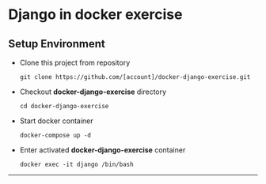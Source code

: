 # Django in docker exercise
## Setup Environment

* Clone this project from  repository
    ```
    git clone https://github.com/[account]/docker-django-exercise.git
    ```

* Checkout **docker-django-exercise** directory
    ```
    cd docker-django-exercise
    ```

* Start docker container
    ```
    docker-compose up -d
    ```

* Enter activated **docker-django-exercise** container
    ```
    docker exec -it django /bin/bash
    ```
---
